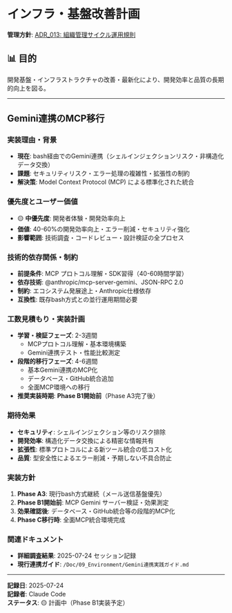 # インフラ・基盤改善計画

**管理方針**: [ADR_013: 組織管理サイクル運用規則](/Doc/07_Decisions/ADR_013_組織管理サイクル運用規則.md#技術負債管理運用規則)

## 📊 目的

開発基盤・インフラストラクチャの改善・最新化により、開発効率と品質の長期的向上を図る。

---

## Gemini連携のMCP移行

### 実装理由・背景
- **現在**: bash経由でのGemini連携（シェルインジェクションリスク・非構造化データ交換）
- **課題**: セキュリティリスク・エラー処理の複雑性・拡張性の制約
- **解決策**: Model Context Protocol (MCP) による標準化された統合

### 優先度とユーザー価値
- 🟡 **中優先度**: 開発者体験・開発効率向上
- **価値**: 40-60%の開発効率向上・エラー削減・セキュリティ強化
- **影響範囲**: 技術調査・コードレビュー・設計検証の全プロセス

### 技術的依存関係・制約
- **前提条件**: MCP プロトコル理解・SDK習得（40-60時間学習）
- **依存技術**: @anthropic/mcp-server-gemini、JSON-RPC 2.0
- **制約**: エコシステム発展途上・Anthropic仕様依存
- **互換性**: 既存bash方式との並行運用期間必要

### 工数見積もり・実装計画
- **学習・検証フェーズ**: 2-3週間
  - MCPプロトコル理解・基本環境構築
  - Gemini連携テスト・性能比較測定
- **段階的移行フェーズ**: 4-6週間
  - 基本Gemini連携のMCP化
  - データベース・GitHub統合追加
  - 全面MCP環境への移行
- **推奨実装時期**: **Phase B1開始前**（Phase A3完了後）

### 期待効果
- **セキュリティ**: シェルインジェクション等のリスク排除
- **開発効率**: 構造化データ交換による精密な情報共有
- **拡張性**: 標準プロトコルによる新ツール統合の低コスト化
- **品質**: 型安全性によるエラー削減・予期しない不具合防止

### 実装方針
1. **Phase A3**: 現行bash方式継続（メール送信基盤優先）
2. **Phase B1開始前**: MCP Gemini サーバー検証・効果測定
3. **効果確認後**: データベース・GitHub統合等の段階的MCP化
4. **Phase C移行時**: 全面MCP統合環境完成

### 関連ドキュメント
- **詳細調査結果**: 2025-07-24 セッション記録
- **現行連携ガイド**: `/Doc/09_Environment/Gemini連携実践ガイド.md`

---

**記録日**: 2025-07-24  
**記録者**: Claude Code  
**ステータス**: 🟡 計画中（Phase B1実装予定）